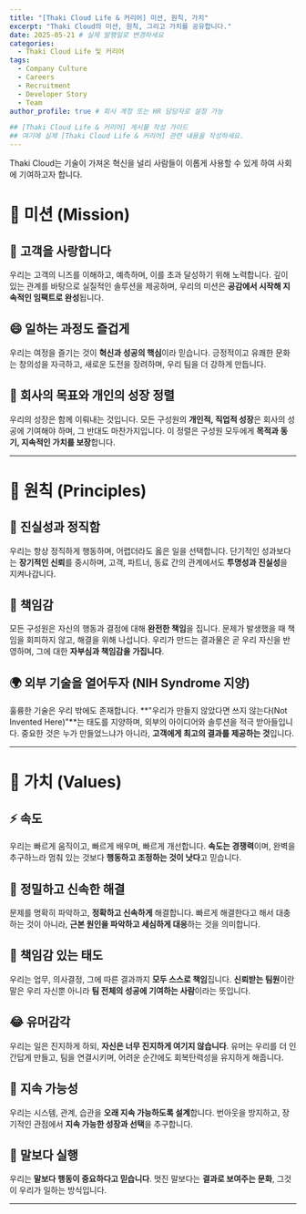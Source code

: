 ```yaml
---
title: "[Thaki Cloud Life & 커리어] 미션, 원칙, 가치"
excerpt: "Thaki Cloud의 미션, 원칙, 그리고 가치를 공유합니다."
date: 2025-05-21 # 실제 발행일로 변경하세요
categories:
  - Thaki Cloud Life 및 커리어
tags:
  - Company Culture
  - Careers
  - Recruitment
  - Developer Story
  - Team
author_profile: true # 회사 계정 또는 HR 담당자로 설정 가능

## [Thaki Cloud Life & 커리어] 게시물 작성 가이드
## 여기에 실제 [Thaki Cloud Life & 커리어] 관련 내용을 작성하세요.
--- 
```


Thaki Cloud는 기술이 가져온 혁신을 널리 사람들이 이롭게 사용할 수 있게 하여 사회에 기여하고자 합니다. 

# 🎯 미션 (Mission)

## 💛 고객을 사랑합니다
우리는 고객의 니즈를 이해하고, 예측하며, 이를 초과 달성하기 위해 노력합니다. 깊이 있는 관계를 바탕으로 실질적인 솔루션을 제공하며, 우리의 미션은 **공감에서 시작해 지속적인 임팩트로 완성**됩니다.

## 😄 일하는 과정도 즐겁게
우리는 여정을 즐기는 것이 **혁신과 성공의 핵심**이라 믿습니다. 긍정적이고 유쾌한 문화는 창의성을 자극하고, 새로운 도전을 장려하며, 우리 팀을 더 강하게 만듭니다.

## 🎯 회사의 목표와 개인의 성장 정렬
우리의 성장은 함께 이뤄내는 것입니다. 모든 구성원의 **개인적, 직업적 성장**은 회사의 성공에 기여해야 하며, 그 반대도 마찬가지입니다. 이 정렬은 구성원 모두에게 **목적과 동기, 지속적인 가치를 보장**합니다.

---

# 📌 원칙 (Principles)

## 🧭 진실성과 정직함
우리는 항상 정직하게 행동하며, 어렵더라도 옳은 일을 선택합니다. 단기적인 성과보다는 **장기적인 신뢰**를 중시하며, 고객, 파트너, 동료 간의 관계에서도 **투명성과 진실성**을 지켜나갑니다.

## 💪 책임감
모든 구성원은 자신의 행동과 결정에 대해 **완전한 책임**을 집니다. 문제가 발생했을 때 책임을 회피하지 않고, 해결을 위해 나섭니다. 우리가 만드는 결과물은 곧 우리 자신을 반영하며, 그에 대한 **자부심과 책임감을 가집니다**.

## 🌍 외부 기술을 열어두자 (NIH Syndrome 지양)
훌륭한 기술은 우리 밖에도 존재합니다. **"우리가 만들지 않았다면 쓰지 않는다(Not Invented Here)"**는 태도를 지양하며, 외부의 아이디어와 솔루션을 적극 받아들입니다. 중요한 것은 누가 만들었느냐가 아니라, **고객에게 최고의 결과를 제공하는 것**입니다.

---

# 🌟 가치 (Values)

## ⚡ 속도
우리는 빠르게 움직이고, 빠르게 배우며, 빠르게 개선합니다. **속도는 경쟁력**이며, 완벽을 추구하느라 멈춰 있는 것보다 **행동하고 조정하는 것이 낫다**고 믿습니다.

## 🧠 정밀하고 신속한 해결
문제를 명확히 파악하고, **정확하고 신속하게** 해결합니다. 빠르게 해결한다고 해서 대충하는 것이 아니라, **근본 원인을 파악하고 세심하게 대응**하는 것을 의미합니다.

## 🙋 책임감 있는 태도
우리는 업무, 의사결정, 그에 따른 결과까지 **모두 스스로 책임**집니다. **신뢰받는 팀원**이란 말은 우리 자신뿐 아니라 **팀 전체의 성공에 기여하는 사람**이라는 뜻입니다.

## 😂 유머감각
우리는 일은 진지하게 하되, **자신은 너무 진지하게 여기지 않습니다**. 유머는 우리를 더 인간답게 만들고, 팀을 연결시키며, 어려운 순간에도 회복탄력성을 유지하게 해줍니다.

## 🌱 지속 가능성
우리는 시스템, 관계, 습관을 **오래 지속 가능하도록 설계**합니다. 번아웃을 방지하고, 장기적인 관점에서 **지속 가능한 성장과 선택**을 추구합니다.

## 🔧 말보다 실행
우리는 **말보다 행동이 중요하다고 믿습니다**. 멋진 말보다는 **결과로 보여주는 문화**, 그것이 우리가 일하는 방식입니다.

---
